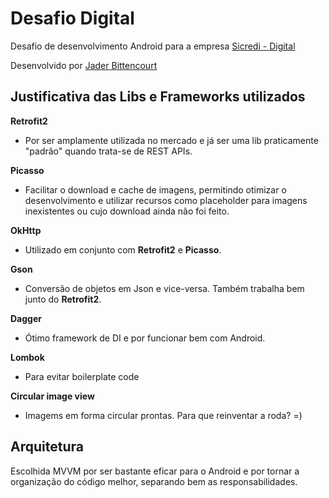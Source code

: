 Desafio Digital
========

Desafio de desenvolvimento Android para a empresa [Sicredi - Digital][1]

Desenvolvido por [Jader Bittencourt][2]

Justificativa das Libs e Frameworks utilizados
--------

**Retrofit2** 
- Por ser amplamente utilizada no mercado e já ser uma lib praticamente "padrão" quando trata-se de REST APIs.

**Picasso** 
- Facilitar o download e cache de imagens, permitindo otimizar o desenvolvimento e utilizar recursos como placeholder para imagens inexistentes ou cujo download ainda não foi feito.

**OkHttp** 
- Utilizado em conjunto com **Retrofit2** e **Picasso**.

**Gson** 
- Conversão de objetos em Json e vice-versa. Também trabalha bem junto do **Retrofit2**.

**Dagger** 
- Ótimo framework de DI e por funcionar bem com Android.

**Lombok** 
- Para evitar boilerplate code

**Circular image view** 
- Imagems em forma circular prontas. Para que reinventar a roda? =) 

Arquitetura
-------------
Escolhida MVVM por ser bastante eficar para o  Android e por tornar a organização do código melhor, separando bem as responsabilidades.

 [1]: https://sicredifazadiferenca.com.br/
 [2]: https://www.linkedin.com/in/jaderbittencourt/
